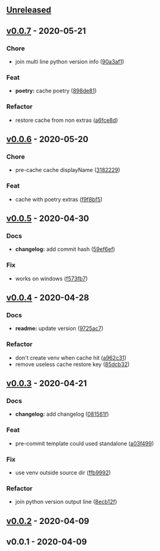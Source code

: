 <a name="unreleased"></a>
## [Unreleased]


<a name="v0.0.7"></a>
## [v0.0.7] - 2020-05-21
### Chore
- join multi line python version info ([90a3af1](https://github.com/Trim21/azure-pipeline-templates/commit/90a3af11c7c874e24027c7bb3d94e3341e00fde4))

### Feat
- **poetry:** cache poetry ([898de81](https://github.com/Trim21/azure-pipeline-templates/commit/898de8105c534f99f7b70eb967d64f4e0d9c84ca))

### Refactor
- restore cache from non extras ([a6fce8d](https://github.com/Trim21/azure-pipeline-templates/commit/a6fce8d7e8bc382b57a20e8854b4288235a25fde))


<a name="v0.0.6"></a>
## [v0.0.6] - 2020-05-20
### Chore
- pre-cache cache displayName ([3182229](https://github.com/Trim21/azure-pipeline-templates/commit/3182229543b5ba378bd690e3380408c42912622f))

### Feat
- cache with poetry extras ([f9f8bf5](https://github.com/Trim21/azure-pipeline-templates/commit/f9f8bf5850ccda3ac0bbda7405364bf5aa402abd))


<a name="v0.0.5"></a>
## [v0.0.5] - 2020-04-30
### Docs
- **changelog:** add commit hash ([59ef6ef](https://github.com/Trim21/azure-pipeline-templates/commit/59ef6ef4353ed28b79b7ac8ac37e8e73df22497c))

### Fix
- works on windows ([f573fb7](https://github.com/Trim21/azure-pipeline-templates/commit/f573fb76b697aad9f97543494a562f4595169c66))


<a name="v0.0.4"></a>
## [v0.0.4] - 2020-04-28
### Docs
- **readme:** update version ([9725ac7](https://github.com/Trim21/azure-pipeline-templates/commit/9725ac7843927c99506b5327e861082ca6406967))

### Refactor
- don't create venv when cache hit ([a962c31](https://github.com/Trim21/azure-pipeline-templates/commit/a962c31272dfc5df0f63f7a692cdc7125c6cbe3b))
- remove useless cache restore key ([85dcb32](https://github.com/Trim21/azure-pipeline-templates/commit/85dcb32edf9827cd0e6d4ce7b0ba7a7e595f2dea))


<a name="v0.0.3"></a>
## [v0.0.3] - 2020-04-21
### Docs
- **changelog:** add changelog ([081561f](https://github.com/Trim21/azure-pipeline-templates/commit/081561ff1fd81c201b520eb7a7fda4b3d21a0ac1))

### Feat
- pre-commit template could used standalone ([a03f499](https://github.com/Trim21/azure-pipeline-templates/commit/a03f499016d94c3125ab263a8cca0f8055932e77))

### Fix
- use venv outside source dir ([ffb9992](https://github.com/Trim21/azure-pipeline-templates/commit/ffb9992a2b2947c296de790601a7bf49b6958a4d))

### Refactor
- join python version output line ([8ecb12f](https://github.com/Trim21/azure-pipeline-templates/commit/8ecb12f3c7169e2a8aaffa043d831c6ebeb7deef))


<a name="v0.0.2"></a>
## [v0.0.2] - 2020-04-09

<a name="v0.0.1"></a>
## v0.0.1 - 2020-04-09

[Unreleased]: https://github.com/Trim21/azure-pipeline-templates/compare/v0.0.7...HEAD
[v0.0.7]: https://github.com/Trim21/azure-pipeline-templates/compare/v0.0.6...v0.0.7
[v0.0.6]: https://github.com/Trim21/azure-pipeline-templates/compare/v0.0.5...v0.0.6
[v0.0.5]: https://github.com/Trim21/azure-pipeline-templates/compare/v0.0.4...v0.0.5
[v0.0.4]: https://github.com/Trim21/azure-pipeline-templates/compare/v0.0.3...v0.0.4
[v0.0.3]: https://github.com/Trim21/azure-pipeline-templates/compare/v0.0.2...v0.0.3
[v0.0.2]: https://github.com/Trim21/azure-pipeline-templates/compare/v0.0.1...v0.0.2
